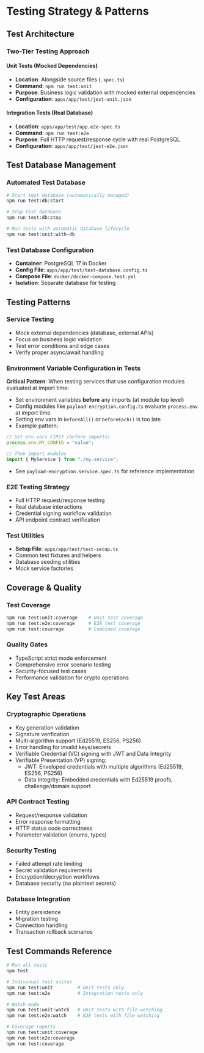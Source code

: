 # Testing Strategy & Patterns

## Test Architecture

### Two-Tier Testing Approach

#### Unit Tests (Mocked Dependencies)
- **Location**: Alongside source files (`.spec.ts`)
- **Command**: `npm run test:unit`
- **Purpose**: Business logic validation with mocked external dependencies
- **Configuration**: `apps/app/test/jest-unit.json`

#### Integration Tests (Real Database)
- **Location**: `apps/app/test/app.e2e-spec.ts`
- **Command**: `npm run test:e2e`
- **Purpose**: Full HTTP request/response cycle with real PostgreSQL
- **Configuration**: `apps/app/test/jest-e2e.json`

## Test Database Management

### Automated Test Database
```bash
# Start test database (automatically managed)
npm run test:db:start

# Stop test database
npm run test:db:stop

# Run tests with automatic database lifecycle
npm run test:unit:with-db
```

### Test Database Configuration
- **Container**: PostgreSQL 17 in Docker
- **Config File**: `apps/app/test/test-database.config.ts`
- **Compose File**: `docker/docker-compose.test.yml`
- **Isolation**: Separate database for testing

## Testing Patterns

### Service Testing
- Mock external dependencies (database, external APIs)
- Focus on business logic validation
- Test error conditions and edge cases
- Verify proper async/await handling

### Environment Variable Configuration in Tests
**Critical Pattern**: When testing services that use configuration modules evaluated at import time:
- Set environment variables **before** any imports (at module top level)
- Config modules like `payload-encryption.config.ts` evaluate `process.env` at import time
- Setting env vars in `beforeAll()` or `beforeEach()` is too late
- Example pattern:
```typescript
// Set env vars FIRST (before imports)
process.env.MY_CONFIG = "value";

// Then import modules
import { MyService } from "./my.service";
```
- See `payload-encryption.service.spec.ts` for reference implementation

### E2E Testing Strategy  
- Full HTTP request/response testing
- Real database interactions
- Credential signing workflow validation
- API endpoint contract verification

### Test Utilities
- **Setup File**: `apps/app/test/test-setup.ts`
- Common test fixtures and helpers
- Database seeding utilities
- Mock service factories

## Coverage & Quality

### Test Coverage
```bash
npm run test:unit:coverage    # Unit test coverage
npm run test:e2e:coverage     # E2E test coverage  
npm run test:coverage         # Combined coverage
```

### Quality Gates
- TypeScript strict mode enforcement
- Comprehensive error scenario testing
- Security-focused test cases
- Performance validation for crypto operations

## Key Test Areas

### Cryptographic Operations
- Key generation validation
- Signature verification
- Multi-algorithm support (Ed25519, ES256, PS256)
- Error handling for invalid keys/secrets
- Verifiable Credential (VC) signing with JWT and Data Integrity
- Verifiable Presentation (VP) signing:
  - JWT: Enveloped credentials with multiple algorithms (Ed25519, ES256, PS256)
  - Data Integrity: Embedded credentials with Ed25519 proofs, challenge/domain support

### API Contract Testing
- Request/response validation
- Error response formatting
- HTTP status code correctness
- Parameter validation (enums, types)

### Security Testing
- Failed attempt rate limiting
- Secret validation requirements
- Encryption/decryption workflows
- Database security (no plaintext secrets)

### Database Integration
- Entity persistence
- Migration testing
- Connection handling
- Transaction rollback scenarios

## Test Commands Reference

```bash
# Run all tests
npm test

# Individual test suites
npm run test:unit         # Unit tests only
npm run test:e2e          # Integration tests only

# Watch mode
npm run test:unit:watch   # Unit tests with file watching
npm run test:e2e:watch    # E2E tests with file watching

# Coverage reports
npm run test:unit:coverage
npm run test:e2e:coverage
npm run test:coverage
```